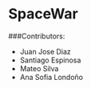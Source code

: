 # SpaceWar

###Contributors:
* Juan Jose Diaz
* Santiago Espinosa
* Mateo Silva 
* Ana Sofia Londoño

